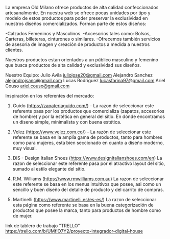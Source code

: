 La empresa Old Milano ofrece productos de alta calidad confeccionados artesanalmente. En nuestra web se ofrece pocas unidades por tipo y modelo de estos productos para poder preservar la exclusividad en nuestros diseños comercializados. Forman parte de estos diseños:

-Calzados Femeninos y Masculinos.
-Accesorios tales como: Bolsos, Carteras, billeteras, cinturones o similares.
-Ofrecemos también servicios de asesoria de imagen y creación de productos a medida a nuestros clientes.

Nuestros productos estan orientados a un público masculino y femenino que busca productos de alta calidad y exclusividad sus diseños.

Nuestro Equipo:
Julio Avila     juliojose20@gmail.com
Alejandro Sanchez     alejandrojsanc@gmail.com
Lucas Rodriguez      lucasfarina97@gmail.com
Ariel Couso     ariel.couso@gmail.com


Inspiración en los referentes del mercado:

1. Guido (https://zapateriaguido.com/) - La razon de seleccionar este referente pasa por los productos que comercializa (zapatos, accesorios de hombre) y por la estética en general del sitio. En dónde encontramos un diseno simple, minimalista y con buena estética.

2. Velez (https://www.velez.com.co/) - La razón de seleccionar este referente se basa en la amplía gama de productos, tanto para hombres como para mujeres, esta bien seccionado en cuanto a diseño moderno, muy visual.

3. DIS - Design Italian Shoes (https://www.designitalianshoes.com/en) La razon de seleccionar este referente pasa por el atractivo layout del sitio, sumado al estilo elegante del sitio.

4. R.M. Williams (https://www.rmwilliams.com.au) La razon de seleccionar este referente se basa en los menus intuitivos que posee, asi como un sencillo y buen diseño del detalle de producto y del carrito de compras.

5. Martinelli (https://www.martinelli.es/es-es/) La razon de seleccionar esta página como referente se basa en la buena categorización de productos que posee la marca, tanto para productos de hombre como de mujer.

link de tablero de trabajo "TRELLO"
https://trello.com/b/UMfiO7Y2/proyecto-integrador-digital-house